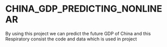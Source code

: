 # CHINA_GDP_PREDICTING_NONLINEAR
By using this project we can predict the future GDP of China and this Respiratory consist the code and data which is used in project
